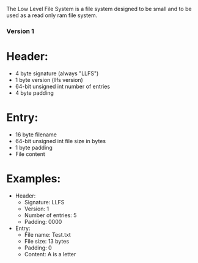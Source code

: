 The Low Level File System is a file system designed to be small and to be used as a read only ram file system.

### Version 1

# Header:
 - 4 byte signature (always "LLFS")
 - 1 byte version (llfs version)
 - 64-bit unsigned int number of entries
 - 4 byte padding

# Entry:
  - 16 byte filename
  - 64-bit unsigned int file size in bytes
  - 1 byte padding
  - File content

# Examples:
  - Header:
    - Signature: LLFS
    - Version: 1
    - Number of entries: 5
    - Padding: 0000
  - Entry:
    - File name: Test.txt
    - File size: 13 bytes
    - Padding: 0
    - Content: A is a letter

